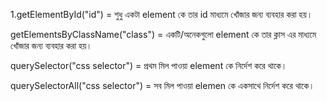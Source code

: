 1.getElementById("id") = শুধু একটা element কে তার id মাধ্যমে খোঁজার জন্য ব্যবহার করা হয়।

getElementsByClassName("class") = একটি/অনেকগুলো element কে তার ক্লাস এর মাধ্যমে খোঁজার জন্য ব্যবহার করা হয়।

querySelector("css selector") = প্রথম মিল পাওয়া element কে নির্দেশ করে থাকে।

querySelectorAll("css selector") = সব মিল পাওয়া elemen কে একসাথে  নির্দেশ করে থাকে।


